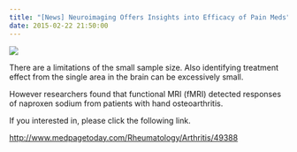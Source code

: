 ```yaml
---
title: "[News] Neuroimaging Offers Insights into Efficacy of Pain Meds"
date: 2015-02-22 21:50:00
---
```


![](https://assets.medpagetoday.net/media/images/49xxx/49388.jpg#25)

There are a limitations of the small sample size. Also identifying treatment effect from the single area in the brain can be excessively small.

However researchers found that functional MRI (fMRI) detected responses of naproxen sodium from patients with hand osteoarthritis.

If you interested in, please click the following link.

<http://www.medpagetoday.com/Rheumatology/Arthritis/49388>

